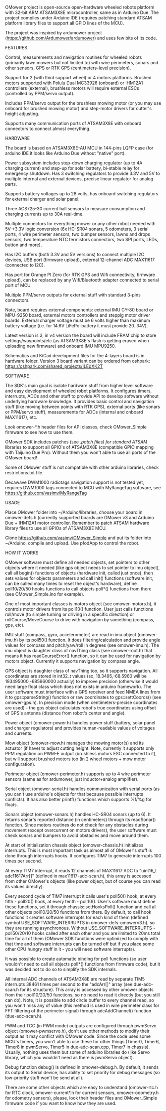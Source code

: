OMower project is open-source open-hardware wheeled robots platform with 32-bit ARM ATSAM3X8E
microcontroller, same as in Arduino Due. The project compiles under Arduino IDE (requires patching standard
ATSAM platform library files to support all GPIO lines of the MCU).

The project was inspired by ardumower project (https://github.com/Ardumower/ardumower) and uses few bits
of its code.


FEATURES

Control, measurements and navigation routines for wheeled robots (primarily lawn mowers but not limited to)
with wire perimeters, sonars and other sensors, GPS or RTK GPS (centimeters-level precision).

Support for 2 (with third support wheel) or 4 motors platforms. Brushed motors supported with Polulu Dual
MC33926 (onboard) or IHM12A1 controllers (external), brushless motors will require external ESCs (controlled
by PPM/servo output).

Includes PPM/servo output for the brushless mowing motor (or you may use onboard for brushed mowing motor)
and step-motor drivers for cutter's height adjusting.  

Supports many communication ports of ATSAM3X8E with onboard connectors to connect almost everything. 


HARDWARE

The board is based on ATSAM3X8E-AU MCU in 144-pins LQFP case (for arduino IDE it looks like Arduino Due
without "native" port).

Power subsystem includes step-down charging regulator (up to 4A charging current) and step-up for solar
battery, bi-stable relay for emergency shutdown. Has 3 switching regulators to provide 3.3V and 5V to
multiple internal and external devices, precise linear regulator for analog parts.

Supports battery voltages up to 28 volts, has onboard switching regulators for external charger and solar
panel.

Three ACS725-30 current hall sensors to measure consumption and charging currents up to 30A real-time.

Multiple connectors for everything mower or any other robot needed with 5V->3.3V logic conversion (6x HC-SR04
sonars, 5 odometers, 3 serial ports, 4 wire perimeter sensors, two bumper sensors, lawns and drops sensors,
two temperature NTC termistors connectors, two SPI ports, LEDs, button and more).

Has I2C buffers (both 3.3V and 5V versions) to connect multiple I2C devices, USB port (firmware upload),
external 12-channel ADC MAX11617 (connected to I2C).

Has port for Orange PI Zero (for RTK GPS and Wifi connectivity, firmware upload), can be replaced by any
Wifi/Bluetooth adapter connected to serial port of MCU.

Multiple PPM/servo outputs for external stuff with standard 3-pins connectors.

Note, board requires external components: external IMU GY-80 board or MPU-9250 board, external motors
controllers and steppig motor driver boards. External charger voltage must be 6 volts higher than
maximum battery voltage (i.e. for 14.6V LiFePo-battery it must provide 20..34V).

Latest version is 3, in v4 version the board will include FRAM chip to store settings/waypoints/etc (as
ATSAM3X8E's flash is getting erased when uploading new firmware) and onboard IMU MPU9250.

Schematics and KiCad development files for the 4-layers board is in hardware folder. Version 3 board
variant can be ordered from oshpark: https://oshpark.com/shared_projects/ILEdXK2T


SOFTWARE

The SDK's main goal is isolate hardware stuff from higher level software and easy development of wheeled
robot platforms. It configures timers, interrupts, ADCs and other stuff to provide API to develop software
without underlying hardware knowledge. It provides basic control and navigation stuff (like moving between
points with RTK GPS), external ports (like sonars or PPM/servo stuff), measurements for ADCs (internal and
onboard MAX11617), etc.

Look omower-*.h header files for API classes, check OMower_Simple firmware to see how to use them.

OMower SDK includes patches (see *.patch files) for standard ATSAM* libraries to support all GPIO's of
ATSAM3X8E (compatible GPIO mapping with Taijuino Due Pro). Without them you won't able to use all ports of
the OMower board!

Some of OMower stuff is not compatible with other arduino libraries, check restrictions.txt file.

Decawave DWM1000 radiotags navigation support is not tested yet, requires DWM1000 tags connected to MCU with
MyRangeTag software, see https://github.com/vasimv/MyRangeTag


USAGE

Place OMower folder into ~/Arduino/libraries, choose your board in omower-defs.h (currently supported boards
are OMower v3 and Arduino Due + IHM12A1 motor controller. Remember to patch ATSAM hardware library files to
use all GPIOs of ATSAM3X8E MCU.

Clone https://github.com/vasimv/OMower_Simple and  put its folder into ~/Arduino, compile and upload. Use
pfodApp to control the robot.


HOW IT WORKS

OMower software must define all needed objects, set pointers to other objects where it needed (like
gps object needs to set pointer to imu object), call all begin() functions of objects (hardware init, called
just once), then sets values for objects parameters and call init() functions (software init, can be
called many times to reset the object's hardware), define poll10/20/50 hooks functions to call objects
poll*() functions from there (see OMower_Simple.ino for example).

One of most important classes is motors object (see omower-motors.h), it controls motor drivers from its
poll10() function. User just calls functions roll/move (to simple turning or driving in a specific
direction) or rollCourse/MoveCourse to drive with navigation by something (compass, gps, etc). 

IMU stuff (compass, gyro, accelerometer) are read in imu object (omower-imu.h) by its poll50() function.
It does filtering/calculation and provide angle values for compass and pitch/yaw/roll in degrees
(see omower-imu.h). The imu object is daughter class of navThing class (see omower-root.h) that means
it has readCourseError() function, so it can be used for navigation by motors object. Currently it supports
navigation by compass angle.

GPS object is daughter class of navThing too, so it supports navigation. All coordinates are stored in
int32_t values (so, 18.3495,-68.5960 will be 183495000,-685960000 actually) to improve precision (otherwise
it would need large float class which does not exists in arduino framework). The user software must
interface with a GPS receiver and feed NMEA lines from it to gps::parseString() function or raw
coordinates to gps::settCoords() (see omower-gps.h). In precision mode (when centimeters-precise
coordinates are used) - the gps object calculates robot's true coordinates using offset of GPS's antenna
(distance from robot's center and angle).

Power object (omower-power.h) handles power stuff (battery, solar panel and charger regulators) and
provides human-readable values of voltages and currents.

Mow object (omower-mow.h) manages the mowing motor(s) and its actuator (if have) to adjust cutting height.
Note, currently it supports only PPM regulation on PWM-E output (brushless motors ESC connected to it), but
will support brushed motors too (in 2 wheel motors + mow motor configuration).

Perimeter object (omower-perimeter.h) supports up to 4 wire perimeter sensors (same as for ardumower, just
inductor+analog amplifier).

Serial object (omower-serial.h) handles communication with serial ports (as you can't use arduino's
objects for that because possible interrupts conflicts). It has also better printf() functions which
supports %f/%g for floats.

Sonars object (omower-sonars.h) handles HC-SR04 sonars (up to 6). It returns sonar's reported distance
(in centimeters) through its readSonar() function. Since motors routines do not check for any obstacles
during movement (except overcurrent on motors drivers), the user software must check sonars and bumpers
to avoid obstacles and move around them.

At start of initialization chassis object (omower-chassis.h) initializes interrupts. This is most important
task as almost all of OMower's stuff is done through interrupts hooks. It configures TIM7 to generate
interrupts 100 times per second.

At every TIM7 interrupt, it reads 12 channels of MAX11617 ADC to "uint16_t adc11617Arr[]"
(defined in max11617-adc-scan.h), this array is accessed from other OMower's objects (like power object, but
of course you can read its values directly).

Every second cycle of TIM7 interrupt it calls user's poll50() hook, at every fifth - poll20() hook, at
every tenth - poll10(). User's software must define these functions, set it through
chassis::setHooksPoll() function and call all other objects poll10/20/50 functions from there. By default,
to call hook functions it creates software interrupts for each kind of them (defined symbol
USE_SOFTWARE_INTERRUPTS in omower-defs-omowerv3.h), so they are running asynchronous. Without
USE_SOFTWARE_INTERRUPTS - poll50/20/10 hooks called after each other and you are limited to 20ms total time
for all of them (OMower SDK functions were optimized to comply with that time and software interrupts
can be turned off but if you place some other CPU hungry stuff in it - you will need software interrupts).

It was possible to create automatic binding for poll functions (so user wouldn't need to call all
objects poll*() functions from firmware code), but it was decided not to do so to simplify the SDK
internals.

All internal ADC channels of ATSAM3X8E are read by separate TIM5 interrupts 38461 times per second to the
"adcArr[]" array (see due-adc-scan.h for its structure). This array is accessed by other omower objects
from their poll10/20/50 functions, so no need to read it directly (but you still can do). Note, it is
possible to add circle buffer to every channel read, so you won't miss any of value (this method is used
in wire perimeter class for FFT filtering of the perimeter signal) through adcAddChannel()
function (due-adc-scan.h).

PWM and TCC (in PWM mode) outputs are configured through pwmServo object (omower-pwmservo.h), don't use
other methods to modify their output as it may conflict with OMower code. Since the code uses some
MCU's timers, you won't able to use these for other things (Timer0, Timer6, Timer8 in pwmServo, Timer5 in
due-adc-scan.cpp, Timer7 in chassis). Usually, nothing uses them but some of arduino libraries do (like
Servo library, which you wouldn't need as there is pwmServo object).

Debug function debug() is defined in omower-debug.h. By default, it sends its output to Serial device, has
ability to set priority for debug messages (so low-priority stuff won't be send at all).

There are some other objects which are easy to understand (omower-rtc.h for RTC clock, omower-current*.h for
current sensors, omower-odometry.h for odometry sensors), please, look their header files and OMower_Simple
firmware code if you want to know how they are used.

